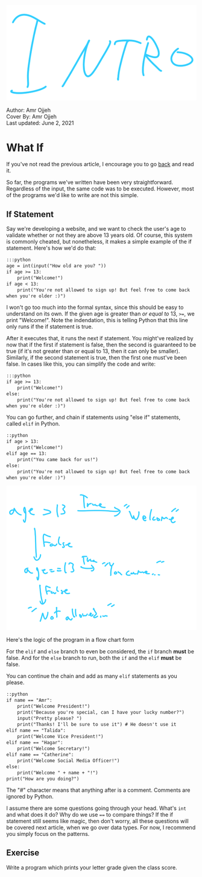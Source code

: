 ![](cover.png)
<figcaption>Author: Amr Ojjeh</figcaption>
<figcaption>Cover By: Amr Ojjeh</figcaption>
<figcaption>Last updated: June 2, 2021</figcaption>

# What If

If you've not read the previous article, I encourage you to go [back](index.html) and read it.

So far, the programs we've written have been very straightforward. Regardless of the input, the same code was to be executed. However, most of the programs we'd like to write are not this simple.

## If Statement

Say we're developing a website, and we want to check the user's age to validate whether or not they are above 13 years old. Of course, this system is commonly cheated, but nonetheless, it makes a simple example of the if statement. Here's how we'd do that:

	:::python
	age = int(input("How old are you? "))
	if age >= 13:
		print("Welcome!")
	if age < 13:
		print("You're not allowed to sign up! But feel free to come back when you're older :)")

I won't go too much into the formal syntax, since this should be easy to understand on its own. If the given age is greater than *or equal to* 13, `>=`, we print "Welcome!". Note the indendation, this is telling Python that this line only runs if the if statement is true.

After it executes that, it runs the next if statement. You might've realized by now that if the first if statement is false, then the second is guaranteed to be true (if it's not greater than or equal to 13, then it can only be smaller). Similarly, if the second statement is true, then the first one must've been false. In cases like this, you can simplify the code and write:

	:::python
	if age >= 13:
		print("Welcome!")
	else:
		print("You're not allowed to sign up! But feel free to come back when you're older :)")

You can go further, and chain if statements using "else if" statements, called `elif` in Python.

	::python
	if age > 13:
		print("Welcome!")
	elif age == 13:
		print("You came back for us!")
	else:
		print("You're not allowed to sign up! But feel free to come back when you're older :)")

![](index2_flowchart.png)
<figcaption>Here's the logic of the program in a flow chart form</figcaption>

For the `elif` and `else` branch to even be considered, the `if` branch **must** be false. And for the `else` branch to run, both the `if` and the `elif` **must** be false.

You can continue the chain and add as many `elif` statements as you please.

	::python
	if name == "Amr":
		print("Welcome President!")
		print("Because you're special, can I have your lucky number?")
		input("Pretty please? ")
		print("Thanks! I'll be sure to use it") # He doesn't use it
	elif name == "Talida":
		print("Welcome Vice President!")
	elif name == "Hagar":
		print("Welcome Secretary!")
	elif name == "Catherine":
		print("Welcome Social Media Officer!")
	else:
		print("Welcome " + name + "!")
	print("How are you doing?")
<figcaption>The "#" character means that anything after is a comment. Comments are ignored by Python.</figcaption>

I assume there are some questions going through your head. What's `int` and what does it do? Why do we use `==` to compare things? If the if statement still seems like magic, then don't worry, all these questions will be covered next article, when we go over data types. For now, I recommend you simply focus on the patterns.

## Exercise
Write a program which prints your letter grade given the class score.

